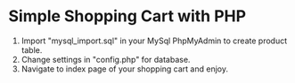 Simple Shopping Cart with PHP
============================
1. Import "mysql_import.sql" in your MySql PhpMyAdmin to create product table.
2. Change settings in "config.php" for database.
3. Navigate to index page of your shopping cart and enjoy.

